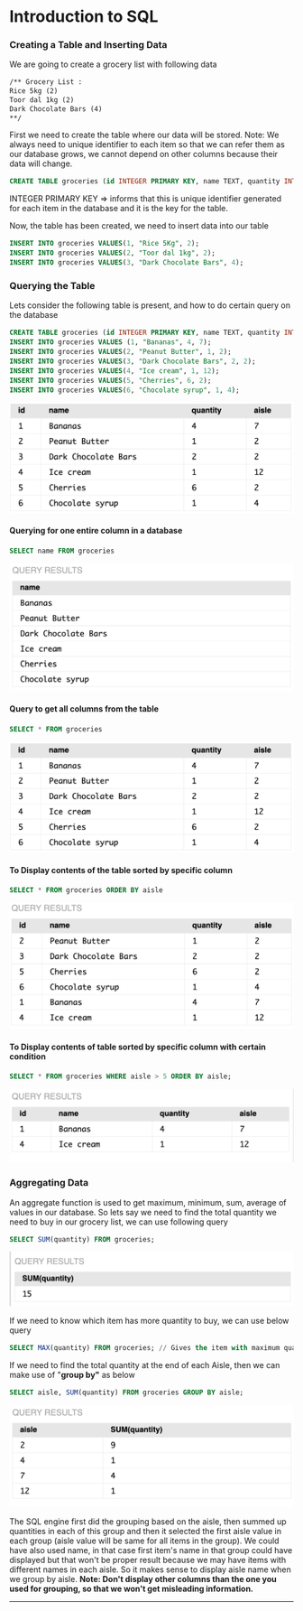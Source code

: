 # Introduction to SQL

### Creating a Table and Inserting Data

We are going to create a grocery list with following data

```
/** Grocery List :
Rice 5kg (2)
Toor dal 1kg (2)
Dark Chocolate Bars (4)
**/
```

First we need to create the table where our data will be stored. Note: We always need to unique identifier to each item so that we can refer them as our database grows, we cannot depend on other columns because their data will change.

```sql
CREATE TABLE groceries (id INTEGER PRIMARY KEY, name TEXT, quantity INTEGER);
```

INTEGER PRIMARY KEY => informs that this is unique identifier generated for each item in the database and it is the key for the table.

Now, the table has been created, we need to insert data into our table

```sql
INSERT INTO groceries VALUES(1, "Rice 5Kg", 2);
INSERT INTO groceries VALUES(2, "Toor dal 1kg", 2);
INSERT INTO groceries VALUES(3, "Dark Chocolate Bars", 4); 
```

### Querying the Table

Lets consider the following table is present, and how to do certain query on the database

```sql
CREATE TABLE groceries (id INTEGER PRIMARY KEY, name TEXT, quantity INTEGER, aisle INTEGER);
INSERT INTO groceries VALUES (1, "Bananas", 4, 7);
INSERT INTO groceries VALUES(2, "Peanut Butter", 1, 2);
INSERT INTO groceries VALUES(3, "Dark Chocolate Bars", 2, 2);
INSERT INTO groceries VALUES(4, "Ice cream", 1, 12);
INSERT INTO groceries VALUES(5, "Cherries", 6, 2);
INSERT INTO groceries VALUES(6, "Chocolate syrup", 1, 4);
```

![](<../.gitbook/assets/Screenshot 2021-08-27 at 10.09.38 PM.png>)

#### Querying for one entire column in a database

```sql
SELECT name FROM groceries
```

![](<../.gitbook/assets/Screenshot 2021-08-27 at 10.13.48 PM.png>)

#### Query to get all columns from the table

```sql
SELECT * FROM groceries
```

![](../.gitbook/assets/image.png)

#### To Display contents of the table sorted by specific column

```sql
SELECT * FROM groceries ORDER BY aisle
```

![](<../.gitbook/assets/Screenshot 2021-08-27 at 10.16.36 PM.png>)

#### To Display contents of table sorted by specific column with certain condition

```sql
SELECT * FROM groceries WHERE aisle > 5 ORDER BY aisle;
```

![](<../.gitbook/assets/Screenshot 2021-08-27 at 10.19.16 PM.png>)

### Aggregating Data

An aggregate function is used to get maximum, minimum, sum, average of values in our database. So lets say we need to find the total quantity we need to buy in our grocery list, we can use following query

```sql
SELECT SUM(quantity) FROM groceries;
```

![](<../.gitbook/assets/Screenshot 2021-08-28 at 7.52.46 PM.png>)

If we need to know which item has more quantity to buy, we can use below query

```sql
SELECT MAX(quantity) FROM groceries; // Gives the item with maximum quantity
```

If we need to find the total quantity at the end of each Aisle, then we can make use of "**group by"** as below

```sql
SELECT aisle, SUM(quantity) FROM groceries GROUP BY aisle;
```

![](<../.gitbook/assets/Screenshot 2021-08-28 at 7.56.55 PM.png>)

The SQL engine first did the grouping based on the aisle, then summed up quantities in each of this group and then it selected the first aisle value in each group (aisle value will be same for all items in the group). We could have also used name, in that case first item's name in that group could have displayed but that won't be proper result because we may have items with different names in each aisle. So it makes sense to display aisle name when we group by aisle. **Note: Don't display other columns than the one you used for grouping, so that we won't get misleading information.**

****
